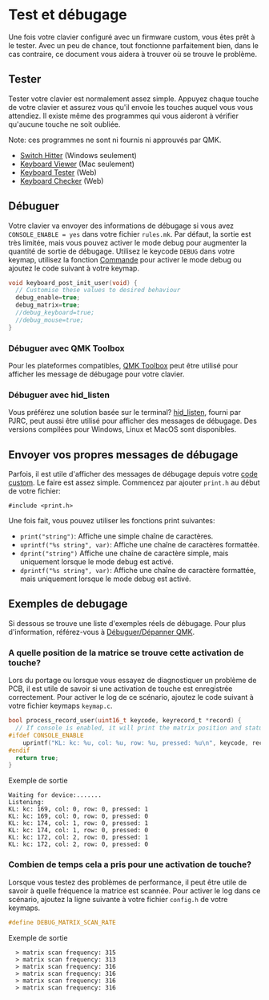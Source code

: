 # Test et débugage

Une fois votre clavier configuré avec un firmware custom, vous êtes prêt à le tester. Avec un peu de chance, tout fonctionne parfaitement bien, dans le cas contraire, ce document vous aidera à trouver où se trouve le problème.

## Tester

Tester votre clavier est normalement assez simple. Appuyez chaque touche de votre clavier et assurez vous qu'il envoie les touches auquel vous vous attendiez. Il existe même des programmes qui vous aideront à vérifier qu'aucune touche ne soit oubliée.

Note: ces programmes ne sont ni fournis ni approuvés par QMK.

* [Switch Hitter](https://web.archive.org/web/20190413233743/https://elitekeyboards.com/switchhitter.php) (Windows seulement)
* [Keyboard Viewer](https://www.imore.com/how-use-keyboard-viewer-your-mac) (Mac seulement)
* [Keyboard Tester](http://www.keyboardtester.com) (Web)
* [Keyboard Checker](http://keyboardchecker.com) (Web)

## Débuguer

Votre clavier va envoyer des informations de débugage si vous avez `CONSOLE_ENABLE = yes` dans votre fichier `rules.mk`. Par défaut, la sortie est très limitée, mais vous pouvez activer le mode debug pour augmenter la quantité de sortie de débugage. Utilisez le keycode `DEBUG` dans votre keymap, utilisez la fonction [Commande](feature_command.md) pour activer le mode debug ou ajoutez le code suivant à votre keymap.

```c
void keyboard_post_init_user(void) {
  // Customise these values to desired behaviour
  debug_enable=true;
  debug_matrix=true;
  //debug_keyboard=true;
  //debug_mouse=true;
}
```

### Débuguer avec QMK Toolbox

Pour les plateformes compatibles, [QMK Toolbox](https://github.com/qmk/qmk_toolbox) peut être utilisé pour afficher les message de débugage pour votre clavier.

### Débuguer avec hid_listen

Vous préférez une solution basée sur le terminal? [hid_listen](https://www.pjrc.com/teensy/hid_listen.html), fourni par PJRC, peut aussi être utilisé pour afficher des messages de débugage. Des versions compilées pour Windows, Linux et MacOS sont disponibles.

<!-- FIXME: Describe the debugging messages here. -->

## Envoyer vos propres messages de débugage

Parfois, il est utile d'afficher des messages de débugage depuis votre [code custom](custom_quantum_functions.md). Le faire est assez simple. Commencez par ajouter `print.h` au début de votre fichier:

    #include <print.h>

Une fois fait, vous pouvez utiliser les fonctions print suivantes:

* `print("string")`: Affiche une simple chaîne de caractères.
* `uprintf("%s string", var)`: Affiche une chaîne de caractères formattée.
* `dprint("string")` Affiche une chaîne de caractère simple, mais uniquement lorsque le mode debug est activé.
* `dprintf("%s string", var)`: Affiche une chaîne de caractère formattée, mais uniquement lorsque le mode debug est activé.

## Exemples de debugage

Si dessous se trouve une liste d'exemples réels de débugage. Pour plus d'information, référez-vous à [Débuguer/Dépanner QMK](faq_debug.md).

### A quelle position de la matrice se trouve cette activation de touche?

Lors du portage ou lorsque vous essayez de diagnostiquer un problème de PCB, il est utile de savoir si une activation de touche est enregistrée correctement. Pour activer le log de ce scénario, ajoutez le code suivant à votre fichier keymaps `keymap.c`.

```c
bool process_record_user(uint16_t keycode, keyrecord_t *record) {
  // If console is enabled, it will print the matrix position and status of each key pressed
#ifdef CONSOLE_ENABLE
    uprintf("KL: kc: %u, col: %u, row: %u, pressed: %u\n", keycode, record->event.key.col, record->event.key.row, record->event.pressed);
#endif
  return true;
}
```

Exemple de sortie

```text
Waiting for device:.......
Listening:
KL: kc: 169, col: 0, row: 0, pressed: 1
KL: kc: 169, col: 0, row: 0, pressed: 0
KL: kc: 174, col: 1, row: 0, pressed: 1
KL: kc: 174, col: 1, row: 0, pressed: 0
KL: kc: 172, col: 2, row: 0, pressed: 1
KL: kc: 172, col: 2, row: 0, pressed: 0
```

### Combien de temps cela a pris pour une activation de touche?

Lorsque vous testez des problèmes de performance, il peut être utile de savoir à quelle fréquence la matrice est scannée. Pour activer le log dans ce scénario, ajoutez la ligne suivante à votre fichier `config.h` de votre keymaps.

```c
#define DEBUG_MATRIX_SCAN_RATE
```

Exemple de sortie

```text
  > matrix scan frequency: 315
  > matrix scan frequency: 313
  > matrix scan frequency: 316
  > matrix scan frequency: 316
  > matrix scan frequency: 316
  > matrix scan frequency: 316
```

